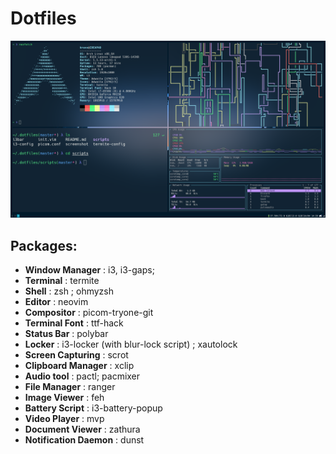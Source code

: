 # Dotfiles

![alt text](https://github.com/matildeopbravo/dotfiles/raw/master/screenshot "Screenshot")



## Packages:

 - **Window Manager** : i3, i3-gaps;
 - **Terminal** : termite
 - **Shell** : zsh ; ohmyzsh
 - **Editor** : neovim
 - **Compositor** : picom-tryone-git
 - **Terminal Font** : ttf-hack
 - **Status Bar** : polybar
 - **Locker** : i3-locker (with blur-lock script) ; xautolock
 - **Screen Capturing** : scrot
 - **Clipboard Manager** : xclip
 - **Audio tool** : pactl; pacmixer
 - **File Manager** : ranger
 - **Image Viewer** : feh
 - **Battery Script** : i3-battery-popup
 - **Video Player** : mvp
 - **Document Viewer** : zathura
 - **Notification Daemon** : dunst
